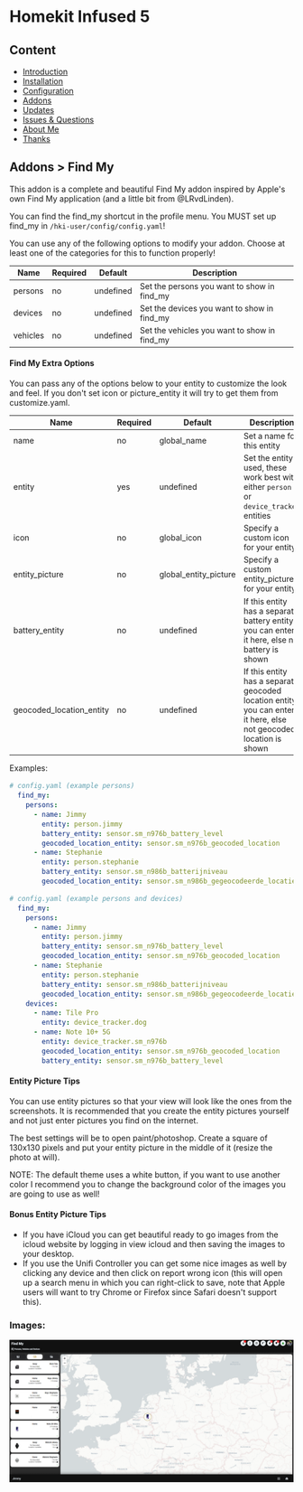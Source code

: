 # Homekit Infused 5

## Content
- [Introduction](../index.md)
- [Installation](../installation.md)
- [Configuration](../configuration.md)
- [Addons](../addons.md)
- [Updates](../updates.md)
- [Issues & Questions](../issues.md)
- [About Me](../about.md)
- [Thanks](../thanks.md)

## Addons > Find My

This addon is a complete and beautiful Find My addon inspired by Apple's own Find My application (and a little bit from @LRvdLinden).

You can find the find_my shortcut in the profile menu. You MUST set up find_my in `/hki-user/config/config.yaml`!

You can use any of the following options to modify your addon. Choose at least one of the categories for this to function properly!

| Name | Required | Default | Description |
|----------------------------------|-------------|----------------------|-----------------------------------------------------------------------------------------------------------------------------------------------------------------------------------|
| persons | no | undefined | Set the persons you want to show in find_my |
| devices | no | undefined | Set the devices you want to show in find_my |
| vehicles | no | undefined | Set the vehicles you want to show in find_my |

#### Find My Extra Options
You can pass any of the options below to your entity to customize the look and feel. If you don't set icon or picture_entity it will try to get them from customize.yaml.

| Name | Required | Default | Description |
|----------------------------------|-------------|----------------------|-----------------------------------------------------------------------------------------------------------------------------------------------------------------------------------|
| name | no | global_name | Set a name for this entity |
| entity | yes | undefined | Set the entity used, these work best with either `person` or `device_tracker` entities |
| icon | no | global_icon | Specify a custom icon for your entity |
| entity_picture | no | global_entity_picture | Specify a custom entity_picture for your entity |
| battery_entity | no | undefined | If this entity has a separate battery entity you can enter it here, else no battery is shown |
| geocoded_location_entity | no | undefined | If this entity has a separate geocoded location entity you can enter it here, else not geocoded location is shown |

Examples:

```yaml
# config.yaml (example persons)
  find_my:
    persons:
      - name: Jimmy
        entity: person.jimmy
        battery_entity: sensor.sm_n976b_battery_level
        geocoded_location_entity: sensor.sm_n976b_geocoded_location
      - name: Stephanie
        entity: person.stephanie
        battery_entity: sensor.sm_n986b_batterijniveau
        geocoded_location_entity: sensor.sm_n986b_gegeocodeerde_locatie
```
```yaml
# config.yaml (example persons and devices)
  find_my:
    persons:
      - name: Jimmy
        entity: person.jimmy
        battery_entity: sensor.sm_n976b_battery_level
        geocoded_location_entity: sensor.sm_n976b_geocoded_location
      - name: Stephanie
        entity: person.stephanie
        battery_entity: sensor.sm_n986b_batterijniveau
        geocoded_location_entity: sensor.sm_n986b_gegeocodeerde_locatie
    devices:
      - name: Tile Pro
        entity: device_tracker.dog
      - name: Note 10+ 5G
        entity: device_tracker.sm_n976b
        geocoded_location_entity: sensor.sm_n976b_geocoded_location
        battery_entity: sensor.sm_n976b_battery_level
```

#### Entity Picture Tips
You can use entity pictures so that your view will look like the ones from the screenshots. It is recommended that you create the entity pictures yourself and not just enter pictures you find on the internet.

The best settings will be to open paint/photoshop. Create a square of 130x130 pixels and put your entity picture in the middle of it (resize the photo at will).

NOTE: The default theme uses a white button, if you want to use another color I recommend you to change the background color of the images you are going to use as well!

#### Bonus Entity Picture Tips
- If you have iCloud you can get beautiful ready to go images from the icloud website by logging in view icloud and then saving the images to your desktop.
- If you use the Unifi Controller you can get some nice images as well by clicking any device and then click on report wrong icon (this will open up a search menu in which you can right-click to save, note that Apple users will want to try Chrome or Firefox since Safari doesn't support this).

### Images:

![Homekit Infused](../images/hki-find-my.png)
